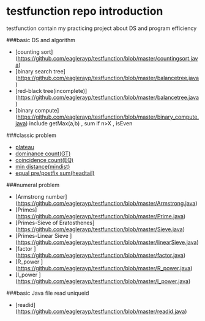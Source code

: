 testfunction repo introduction
============

testfunction contain my practicing project about DS and program efficiency

###basic DS and algorithm
* [counting sort] (https://github.com/eaglerayp/testfunction/blob/master/countingsort.java)
* [binary search tree] (https://github.com/eaglerayp/testfunction/blob/master/balancetree.java)
* [red-black tree(incomplete)] (https://github.com/eaglerayp/testfunction/blob/master/balancetree.java)
* [binary compute] (https://github.com/eaglerayp/testfunction/blob/master/binary_compute.java)  include getMax(a,b) , sum if n>X , isEven

###classic problem
* [plateau](https://github.com/eaglerayp/testfunction/blob/master/plateau.java)
* [dominance count(GT)](https://github.com/eaglerayp/testfunction/blob/master/GT_count.java)
* [coincidence count(EQ)](https://github.com/eaglerayp/testfunction/blob/master/EQ_count.java)
* [min distance(mindist)](https://github.com/eaglerayp/testfunction/blob/master/mindist.java)
* [equal pre/postfix sum(headtail)](https://github.com/eaglerayp/testfunction/blob/master/headtail.java)

###numeral problem
* [Armstrong number] (https://github.com/eaglerayp/testfunction/blob/master/Armstrong.java)
* [Primes] (https://github.com/eaglerayp/testfunction/blob/master/Prime.java)
* [Primes-Sieve of Eratosthenes] (https://github.com/eaglerayp/testfunction/blob/master/Sieve.java)
* [Primes-Linear Sieve ] (https://github.com/eaglerayp/testfunction/blob/master/linearSieve.java)
* [factor ] (https://github.com/eaglerayp/testfunction/blob/master/factor.java)
* [R_power ] (https://github.com/eaglerayp/testfunction/blob/master/R_power.java)
* [I_power ] (https://github.com/eaglerayp/testfunction/blob/master/I_power.java)

###basic Java file read uniqueid
* [readid] (https://github.com/eaglerayp/testfunction/blob/master/readid.java)